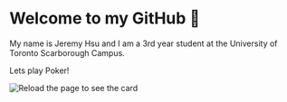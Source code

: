 # Welcome to my GitHub 👋

My name is Jeremy Hsu and I am a 3rd year student at the University of Toronto Scarborough Campus.

Lets play Poker!

<img src="https://jer3myhsu-cards.herokuapp.com/cards" alt="Reload the page to see the card"></img>
